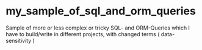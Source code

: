 # my_sample_of_sql_and_orm_queries
Sample of more or less complex or tricky SQL- and ORM-Queries which I have to build/write in different projects, with changed terms ( data-sensitivity )
